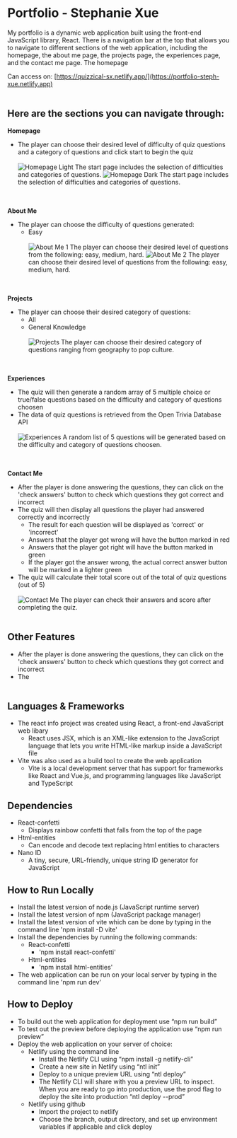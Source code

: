 # Portfolio - Stephanie Xue

My portfolio is a dynamic web application built using the front-end JavaScript library, React. There is a navigation bar at the top that allows you to navigate to different sections of the web application, including the homepage, the about me page, the projects page, the experiences page, and the contact me page. The homepage
&nbsp;

Can access on: [https://quizzical-sx.netlify.app/](https://portfolio-steph-xue.netlify.app)
<br><br>

## Here are the sections you can navigate through:

**Homepage**
  - The player can choose their desired level of difficulty of quiz questions and a category of questions and click start to begin the quiz
<br><br>
![Homepage Light ](./images/homepage-light.png?raw=true "Homepage Light")
The start page includes the selection of difficulties and categories of questions.
![Homepage Dark ](./images/homepage-dark.png?raw=true "Homepage Dark")
The start page includes the selection of difficulties and categories of questions.
<br><br>
&nbsp;

**About Me**
  - The player can choose the difficulty of questions generated:
    - Easy
<br><br>
![About Me 1](./images/about-me-1.png?raw=true "About Me 1")
The player can choose their desired level of questions from the following: easy, medium, hard.
![About Me 2](./images/about-me-2.png?raw=true "About Me 2")
The player can choose their desired level of questions from the following: easy, medium, hard.
<br><br>
&nbsp;

**Projects**
  - The player can choose their desired category of questions:
    - All
    - General Knowledge
<br><br>
![Projects](./images/projects.png?raw=true "Projects")
The player can choose their desired category of questions ranging from geography to pop culture.
<br><br>
&nbsp;

**Experiences**
 - The quiz will then generate a random array of 5 multiple choice or true/false questions based on the difficulty and category of questions choosen
 - The data of quiz questions is retrieved from the Open Trivia Database API 
<br><br>
![Experiences](./images/experiences.png?raw=true "Experiences")
A random list of 5 questions will be generated based on the difficulty and category of questions choosen.
<br><br>
&nbsp;

**Contact Me**
 - After the player is done answering the questions, they can click on the 'check answers' button to check which questions they got correct and incorrect
 - The quiz will then display all questions the player had answered correctly and incorrectly
   - The result for each question will be displayed as 'correct' or 'incorrect' 
   - Answers that the player got wrong will have the button marked in red
   - Answers that the player got right will have the button marked in green
   - If the player got the answer wrong, the actual correct answer button will be marked in a lighter green
 -  The quiz will calculate their total score out of the total of quiz questions (out of 5)
<br><br>
![Contact Me](./images/contact-me.png?raw=true "Contact Me")
The player can check their answers and score after completing the quiz.
<br><br>

## Other Features
 - After the player is done answering the questions, they can click on the 'check answers' button to check which questions they got correct and incorrect
 - The
<br><br>

## Languages & Frameworks
- The react info project was created using React, a front-end JavaScript web libary
  - React uses JSX, which is an XML-like extension to the JavaScript language that lets you write HTML-like markup inside a JavaScript file
- Vite was also used as a build tool to create the web application
  - Vite is a local development server that has support for frameworks like React and Vue.js, and programming languages like JavaScript and TypeScript 
      
## Dependencies 
  - React-confetti
    - Displays rainbow confetti that falls from the top of the page
  - Html-entities
    - Can encode and decode text replacing html entities to characters
  - Nano ID
    - A tiny, secure, URL-friendly, unique string ID generator for JavaScript
      
## How to Run Locally
- Install the latest version of node.js (JavaScript runtime server)
- Install the latest version of npm (JavaScript package manager)
- Install the latest version of vite which can be done by typing in the command line 'npm install -D vite'
- Install the dependencies by running the following commands:
  - React-confetti
    - 'npm install react-confetti'
  - Html-entities
    - 'npm install html-entities'
- The web application can be run on your local server by typing in the command line 'npm run dev'

## How to Deploy
- To build out the web application for deployment use “npm run build”
- To test out the preview before deploying the application use “npm run preview”
- Deploy the web application on your server of choice:
  - Netlify using the command line
    - Install the Netlify CLI using “npm install -g netlify-cli”
    - Create a new site in Netlify using “ntl init”
    - Deploy to a unique preview URL using “ntl deploy”
    - The Netlify CLI will share with you a preview URL to inspect. When you are ready to go into production, use the prod flag to deploy the site into production “ntl deploy --prod”
  - Netlify using github
    - Import the project to netlify
    - Choose the branch, output directory, and set up environment variables if applicable and click deploy
